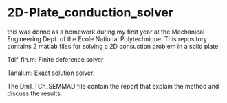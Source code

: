 # 2D-Plate_conduction_solver
this was donne as a homework during my first year at the Mechanical Engineering Dept. of the Ecole National Polytechnique.
This repository contains 2 matlab files for solving a 2D consuction problem in a solid plate:

Tdif_fin.m: Finite deference solver

Tanali.m: Exact solution solver.

The Dm1_TCh_SEMMAD file contain the report that explain the method and discuss the results.
